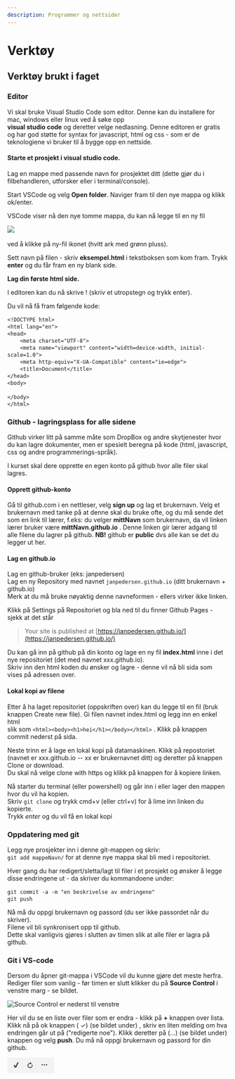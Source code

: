 ```yaml
---
description: Programmer og nettsider
---
```


# Verktøy

## Verktøy brukt i faget <a id="verkt&#xF8;y-brukt-i-faget"></a>

### Editor <a id="editor"></a>

Vi skal bruke Visual Studio Code som editor. Denne kan du installere for mac, windows eller linux ved å søke opp  
**visual studio code** og deretter velge nedlasning. Denne editoren er gratis og har god støtte for syntax for javascript, html og css - som er de teknologiene vi bruker til å bygge opp en nettside.

#### Starte et prosjekt i visual studio code.

Lag en mappe med passende navn for prosjektet ditt \(dette gjør du i filbehandleren, utforsker eller i terminal/console\).

Start VSCode og velg **Open folder**. Naviger fram til den nye mappa og klikk ok/enter.

VSCode viser nå den nye tomme mappa, du kan nå legge til en ny fil

![](https://audunhauge.gitbooks.io/it1-informasjonsteknologi1/content/assets/nyFil.png)

ved å klikke på ny-fil ikonet \(hvitt ark med grønn pluss\).

Sett navn på filen - skriv **eksempel.html** i tekstboksen som kom fram. Trykk **enter** og du får fram en ny blank side.

**Lag din første html side.**

I editoren kan du nå skrive ! \(skriv et utropstegn og trykk enter\).

Du vil nå få fram følgende kode:

```text
<!DOCTYPE html>
<html lang="en">
<head>
    <meta charset="UTF-8">
    <meta name="viewport" content="width=device-width, initial-scale=1.0">
    <meta http-equiv="X-UA-Compatible" content="ie=edge">
    <title>Document</title>
</head>
<body>

</body>
</html>
```

### Github - lagringsplass for alle sidene <a id="github---lagringsplass-for-alle-sidene"></a>

Github virker litt på samme måte som DropBox og andre skytjenester hvor du kan lagre dokumenter, men er spesielt beregna på kode \(html, javascript, css og andre programmerings-språk\).

I kurset skal dere opprette en egen konto på github hvor alle filer skal lagres.

#### **Opprett github-konto**

Gå til github.com i en nettleser, velg **sign up** og lag et brukernavn. Velg et brukernavn med tanke på at denne skal du bruke ofte, og du må sende det som en link til lærer, f.eks: du velger **mittNavn** som brukernavn, da vil linken lærer bruker være **mittNavn.github.io** . Denne linken gir lærer adgang til alle filene du lagrer på github. **NB!** github er **public** dvs alle kan se det du legger ut her.

#### **Lag en github.io**

Lag en github-bruker \(eks: janpedersen\)  
Lag en ny Repository med navnet `janpedersen.github.io` \(ditt brukernavn + github.io\)  
Merk at du må bruke nøyaktig denne navneformen - ellers virker ikke linken.

Klikk på Settings på Repositoriet og bla ned til du finner Github Pages - sjekk at det står

> Your site is published at [https://janpedersen.github.io/](https://janpedersen.github.io/)

Du kan gå inn på github på din konto og lage en ny fil **index.html** inne i det nye repositoriet \(det med navnet xxx.github.io\).  
Skriv inn den html koden du ønsker og lagre - denne vil nå bli sida som vises på adressen over.

#### Lokal kopi av filene

Etter å ha laget repositoriet \(oppskriften over\) kan du legge til en fil \(bruk knappen Create new file\). Gi filen navnet index.html og legg inn en enkel html  
slik som `<html><body><h1>hei</h1></body></html>` . Klikk på knappen commit nederst på sida.

Neste trinn er å lage en lokal kopi på datamaskinen. Klikk på repostoriet \(navnet er xxx.github.io -- xx er brukernavnet ditt\) og deretter på knappen Clone or download.  
Du skal nå velge clone with https og klikk på knappen for å kopiere linken.

Nå starter du terminal \(eller powershell\) og går inn i eller lager den mappen hvor du vil ha kopien.  
Skriv `git clone`  og trykk cmd+v \(eller ctrl+v\) for å lime inn linken du kopierte.  
Trykk _enter_ og du vil få en lokal kopi

### Oppdatering med git

Legg nye prosjekter inn i denne git-mappen og skriv:  
  `git add mappeNavn/` for at denne nye mappa skal bli med i repositoriet.

Hver gang du har redigert/sletta/lagt til filer i et prosjekt og ønsker å legge disse endringene ut - da skriver du kommandoene under:

```text
git commit -a -m "en beskrivelse av endringene"
git push
```

Nå må du oppgi brukernavn og passord \(du ser ikke passordet når du skriver\).  
Filene vil bli synkronisert opp til github.  
Dette skal vanligvis gjøres i slutten av timen slik at alle filer er lagra på github.

### Git i VS-code

Dersom du åpner git-mappa i VSCode vil du kunne gjøre det meste herfra.  
Rediger filer som vanlig - før timen er slutt klikker du på **Source Control** i venstre marg - se bildet.



![Source Control er nederst til venstre](https://audunhauge.gitbooks.io/it1-informasjonsteknologi1/content/assets/nyFil.png)

Her vil du se en liste over filer som er endra - klikk på **+** knappen over lista.  
Klikk nå på ok knappen \( ✓\)  \(se bildet under\) , skriv en liten melding om hva endringen går ut på \("redigerte noe"\). Klikk deretter på \(...\)  \(se bildet under\) knappen og velg **push**. Du må nå oppgi brukernavn og passord for din github.

![Knapper for GIT i vscode](../.gitbook/assets/image%20%281%29.png)

  


